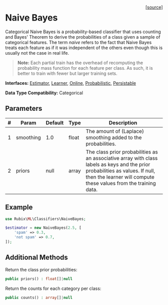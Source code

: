 <span style="float:right;"><a href="https://github.com/RubixML/ML/blob/master/src/Classifiers/NaiveBayes.php">[source]</a></span>

# Naive Bayes
Categorical Naive Bayes is a probability-based classifier that uses counting and Bayes' Theorem to derive the probabilities of a class given a sample of categorical features. The term *naive* refers to the fact that Naive Bayes treats each feature as if it was independent of the others even though this is usually not the case in real life.

> **Note:** Each partial train has the overhead of recomputing the probability mass function for each feature per class. As such, it is better to train with fewer but larger training sets.

**Interfaces:** [Estimator](../estimator.md), [Learner](../learner.md), [Online](../online.md), [Probabilistic](../probabilistic.md), [Persistable](../persistable.md)

**Data Type Compatibility:** Categorical

## Parameters
| # | Param | Default | Type | Description |
|---|---|---|---|---|
| 1 | smoothing | 1.0 | float | The amount of (Laplace) smoothing added to the probabilities. |
| 2 | priors | null | array | The class prior probabilities as an associative array with class labels as keys and the prior probabilities as values. If null, then the learner will compute these values from the training data. |

## Example
```php
use Rubix\ML\Classifiers\NaiveBayes;

$estimator = new NaiveBayes(2.5, [
	'spam' => 0.3,
	'not spam' => 0.7,
]);
```

## Additional Methods
Return the class prior probabilities:
```php
public priors() : float[]|null
```

Return the counts for each category per class:
```php
public counts() : array[]|null
```
